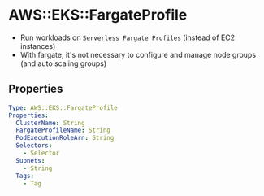 # AWS::EKS::FargateProfile

- Run workloads on `Serverless Fargate Profiles` (instead of EC2 instances)
- With fargate, it's not necessary to configure and manage node groups (and auto scaling groups)

## Properties

```yaml
Type: AWS::EKS::FargateProfile
Properties:
  ClusterName: String
  FargateProfileName: String
  PodExecutionRoleArn: String
  Selectors:
    - Selector
  Subnets:
    - String
  Tags:
    - Tag
```
